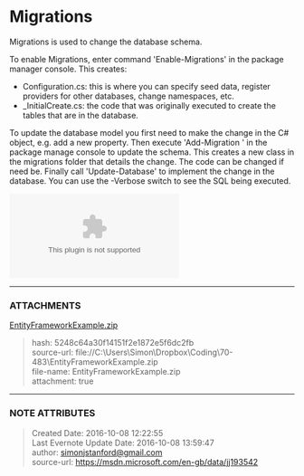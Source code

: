 # Migrations

Migrations is used to change the database schema.

  

To enable Migrations, enter command 'Enable-Migrations' in the package manager
console. This creates:

  * Configuration.cs: this is where you can specify seed data, register providers for other databases, change namespaces, etc.
  * <timestamp>_InitialCreate.cs: the code that was originally executed to create the tables that are in the database.

To update the database model you first need to make the change in the C#
object, e.g. add a new property.  Then execute 'Add-Migration <name>' in the
package manage console to update the schema. This creates a new class in the
migrations folder that details the change. The code can be changed if need be.
Finally call 'Update-Database' to implement the change in the database. You
can use the -Verbose switch to see the SQL being executed.

  

![noteattachment1][5248c64a30f14151f2e1872e5f6dc2fb]  

  

  


---
### ATTACHMENTS
[5248c64a30f14151f2e1872e5f6dc2fb]: media/EntityFrameworkExample.zip
[EntityFrameworkExample.zip](media/EntityFrameworkExample.zip)
>hash: 5248c64a30f14151f2e1872e5f6dc2fb  
>source-url: file://C:\Users\Simon\Dropbox\Coding\70-483\EntityFrameworkExample.zip  
>file-name: EntityFrameworkExample.zip  
>attachment: true  

---
### NOTE ATTRIBUTES
>Created Date: 2016-10-08 12:22:55  
>Last Evernote Update Date: 2016-10-08 13:59:47  
>author: simonjstanford@gmail.com  
>source-url: https://msdn.microsoft.com/en-gb/data/jj193542  